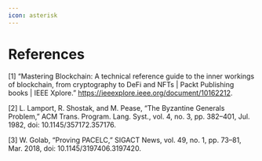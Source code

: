 ```yaml
---
icon: asterisk
---
```


# References

\[1] “Mastering Blockchain: A technical reference guide to the inner workings of blockchain, from cryptography to DeFi and NFTs | Packt Publishing books | IEEE Xplore.” https://ieeexplore.ieee.org/document/10162212.

\[2] L. Lamport, R. Shostak, and M. Pease, “The Byzantine Generals Problem,” ACM Trans. Program. Lang. Syst., vol. 4, no. 3, pp. 382–401, Jul. 1982, doi: 10.1145/357172.357176.

\[3] W. Golab, “Proving PACELC,” SIGACT News, vol. 49, no. 1, pp. 73–81, Mar. 2018, doi: 10.1145/3197406.3197420.
